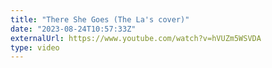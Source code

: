 ```yaml
---
title: "There She Goes (The La's cover)"
date: "2023-08-24T10:57:33Z"
externalUrl: https://www.youtube.com/watch?v=hVUZm5WSVDA
type: video
---
```

